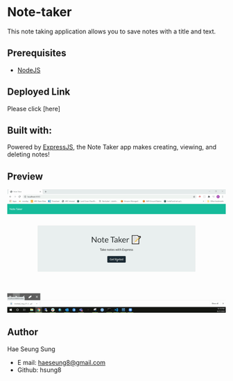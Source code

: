 # Note-taker
This note taking application allows you to save notes with a title and text. 

## Prerequisites
- [NodeJS](https://nodejs.org/en/)

## Deployed Link
Please click [here]

## Built with:
Powered by [ExpressJS](https://www.npmjs.com/package/express), the Note Taker app makes creating, viewing, and deleting notes!

## Preview
![Note Taker Demo](demo.gif)

## Author
Hae Seung Sung
- E mail: haeseung8@gmail.com
- Github: hsung8